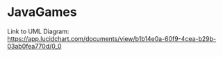 # JavaGames

Link to UML Diagram: https://app.lucidchart.com/documents/view/b1b14e0a-60f9-4cea-b29b-03ab0fea770d/0_0
